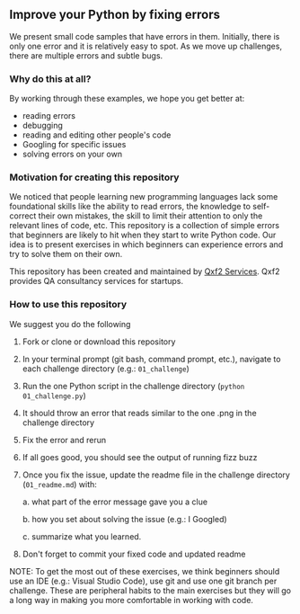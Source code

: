 ## Improve your Python by fixing errors

We present small code samples that have errors in them. Initially, there is only one error and it is relatively easy to spot. As we move up challenges, there are multiple errors and subtle bugs. 

### Why do this at all?

By working through these examples, we hope you get better at:

* reading errors
* debugging
* reading and editing other people's code 
* Googling for specific issues
* solving errors on your own

### Motivation for creating this repository

We noticed that people learning new programming languages lack some foundational skills like the ability to read errors, the knowledge to self-correct their own mistakes, the skill to limit their attention to only the relevant lines of code, etc. This repository is a collection of simple errors that beginners are likely to hit when they start to write Python code. Our idea is to present exercises in which beginners can experience errors and try to solve them on their own. 

This repository has been created and maintained by [Qxf2 Services](https://www.qxf2.com/?utm_source=wftiswronghere&utm_medium=click&utm_campaign=From%20github). Qxf2 provides QA consultancy services for startups.


### How to use this repository
We suggest you do the following

1. Fork or clone or download this repository
2. In your terminal prompt (git bash, command prompt, etc.), navigate to each challenge directory (e.g.: `01_challenge`)
3. Run the one Python script in the challenge directory (`python 01_challenge.py`)
4. It should throw an error that reads similar to the one .png in the challenge directory
5. Fix the error and rerun
6. If all goes good, you should see the output of running fizz buzz
7. Once you fix the issue, update the readme file in the challenge directory (`01_readme.md`) with:

    a. what part of the error message gave you a clue

    b. how you set about solving the issue (e.g.: I Googled)
    
    c. summarize what you learned. 

8. Don't forget to commit your fixed code and updated readme

NOTE: To get the most out of these exercises, we think beginners should use an IDE (e.g.: Visual Studio Code), use git and use one git branch per challenge. These are peripheral habits to the main exercises but they will go a long way in making you more comfortable in working with code. 
